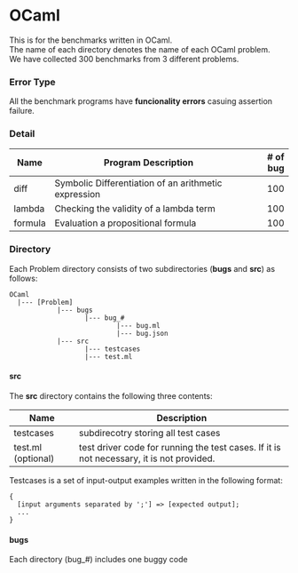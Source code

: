 OCaml
========

This is for the benchmarks written in OCaml.  
The name of each directory denotes the name of each OCaml problem.  
We have collected 300 benchmarks from 3 different problems.

### Error Type
All the benchmark programs have **funcionality errors** casuing assertion failure.


### Detail
Name      | Program Description                                  | # of bug
--------- | ---------------------------------------------------- | --------:
diff      | Symbolic Differentiation of an arithmetic expression |      100
lambda    | Checking the validity of a lambda term               |      100
formula   | Evaluation a propositional formula                   |      100

### Directory
Each Problem directory consists of two subdirectories (**bugs** and **src**) as follows:
```
OCaml
  |--- [Problem]
            |--- bugs
                   |--- bug_#
                           |--- bug.ml
                           |--- bug.json
            |--- src
                   |--- testcases
                   |--- test.ml
```
#### src
The **src** directory contains the following three contents:

Name        | Description
----------- | -----------
testcases   | subdirecotry storing all test cases
test.ml (optional)     | test driver code for running the test cases. If it is not necessary, it is not provided. 

Testcases is a set of input-output examples written in the following format:
```
{
  [input arguments separated by ';'] => [expected output];
  ...
}
```

#### bugs
Each directory (bug_#) includes one buggy code
